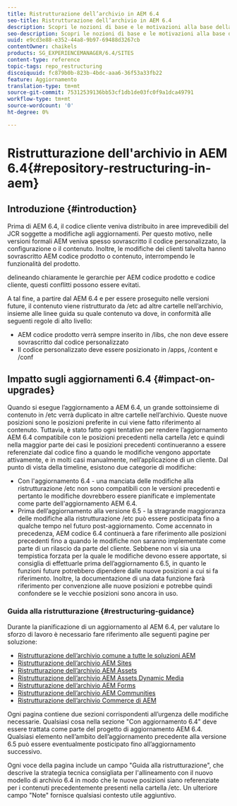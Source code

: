 ```yaml
---
title: Ristrutturazione dell’archivio in AEM 6.4
seo-title: Ristrutturazione dell’archivio in AEM 6.4
description: Scopri le nozioni di base e le motivazioni alla base della ristrutturazione dell’archivio in AEM 6.4
seo-description: Scopri le nozioni di base e le motivazioni alla base della ristrutturazione dell’archivio in AEM 6.4
uuid: e9cd3e88-e352-44a8-9b97-69488d3267cb
contentOwner: chaikels
products: SG_EXPERIENCEMANAGER/6.4/SITES
content-type: reference
topic-tags: repo_restructuring
discoiquuid: fc879b0b-823b-4bdc-aaa6-36f53a33fb22
feature: Aggiornamento
translation-type: tm+mt
source-git-commit: 75312539136bb53cf1db1de03fc0f9a1dca49791
workflow-type: tm+mt
source-wordcount: '0'
ht-degree: 0%

---
```



# Ristrutturazione dell&#39;archivio in AEM 6.4{#repository-restructuring-in-aem}

## Introduzione {#introduction}

Prima di AEM 6.4, il codice cliente veniva distribuito in aree imprevedibili del JCR soggette a modifiche agli aggiornamenti. Per questo motivo, nelle versioni formali AEM veniva spesso sovrascritto il codice personalizzato, la configurazione o il contenuto. Inoltre, le modifiche dei clienti talvolta hanno sovrascritto AEM codice prodotto o contenuto, interrompendo le funzionalità del prodotto.

delineando chiaramente le gerarchie per AEM codice prodotto e codice cliente, questi conflitti possono essere evitati.

A tal fine, a partire dal AEM 6.4 e per essere proseguito nelle versioni future, il contenuto viene ristrutturato da /etc ad altre cartelle nell’archivio, insieme alle linee guida su quale contenuto va dove, in conformità alle seguenti regole di alto livello:

* AEM codice prodotto verrà sempre inserito in /libs, che non deve essere sovrascritto dal codice personalizzato
* Il codice personalizzato deve essere posizionato in /apps, /content e /conf

## Impatto sugli aggiornamenti 6.4 {#impact-on-upgrades}

Quando si esegue l’aggiornamento a AEM 6.4, un grande sottoinsieme di contenuto in /etc verrà duplicato in altre cartelle nell’archivio. Queste nuove posizioni sono le posizioni preferite in cui viene fatto riferimento al contenuto. Tuttavia, è stato fatto ogni tentativo per rendere l’aggiornamento AEM 6.4 compatibile con le posizioni precedenti nella cartella /etc e quindi nella maggior parte dei casi le posizioni precedenti continueranno a essere referenziate dal codice fino a quando le modifiche vengono apportate attivamente, e in molti casi manualmente, nell’applicazione di un cliente. Dal punto di vista della timeline, esistono due categorie di modifiche:

* Con l&#39;aggiornamento 6.4 - una manciata delle modifiche alla ristrutturazione /etc non sono compatibili con le versioni precedenti e pertanto le modifiche dovrebbero essere pianificate e implementate come parte dell&#39;aggiornamento AEM 6.4.
* Prima dell’aggiornamento alla versione 6.5 - la stragrande maggioranza delle modifiche alla ristrutturazione /etc può essere posticipata fino a qualche tempo nel futuro post-aggiornamento. Come accennato in precedenza, AEM codice 6.4 continuerà a fare riferimento alle posizioni precedenti fino a quando le modifiche non saranno implementate come parte di un rilascio da parte del cliente. Sebbene non vi sia una tempistica forzata per la quale le modifiche devono essere apportate, si consiglia di effettuarle prima dell’aggiornamento 6.5, in quanto le funzioni future potrebbero dipendere dalle nuove posizioni a cui si fa riferimento. Inoltre, la documentazione di una data funzione farà riferimento per convenzione alle nuove posizioni e potrebbe quindi confondere se le vecchie posizioni sono ancora in uso.

### Guida alla ristrutturazione {#restructuring-guidance}

Durante la pianificazione di un aggiornamento al AEM 6.4, per valutare lo sforzo di lavoro è necessario fare riferimento alle seguenti pagine per soluzione:

* [Ristrutturazione dell’archivio comune a tutte le soluzioni AEM](/help/sites-deploying/all-repository-restructuring-in-aem-6-4.md)
* [Ristrutturazione dell’archivio AEM Sites](/help/sites-deploying/sites-repository-restructuring-in-aem-6-4.md)
* [Ristrutturazione dell’archivio AEM Assets](/help/sites-deploying/assets-repository-restructuring-in-aem-6-4.md)
* [Ristrutturazione dell’archivio AEM Assets Dynamic Media](/help/sites-deploying/dynamicmedia-repository-restructuring-in-aem-6-4.md)
* [Ristrutturazione dell’archivio AEM Forms](/help/sites-deploying/forms-repository-restructuring-in-aem-6-4.md)
* [Ristrutturazione dell’archivio AEM Communities](/help/sites-deploying/communities-repository-restructuring-in-aem-6-4.md)
* [Ristrutturazione dell’archivio Commerce di AEM](/help/sites-deploying/ecommerce-repository-restructuring-in-aem-6-4.md)

Ogni pagina contiene due sezioni corrispondenti all’urgenza delle modifiche necessarie. Qualsiasi cosa nella sezione &quot;Con aggiornamento 6.4&quot; deve essere trattata come parte del progetto di aggiornamento AEM 6.4. Qualsiasi elemento nell’ambito dell’aggiornamento precedente alla versione 6.5 può essere eventualmente posticipato fino all’aggiornamento successivo.

Ogni voce della pagina include un campo &quot;Guida alla ristrutturazione&quot;, che descrive la strategia tecnica consigliata per l&#39;allineamento con il nuovo modello di archivio 6.4 in modo che le nuove posizioni siano referenziate per i contenuti precedentemente presenti nella cartella /etc. Un ulteriore campo &quot;Note&quot; fornisce qualsiasi contesto utile aggiuntivo.
